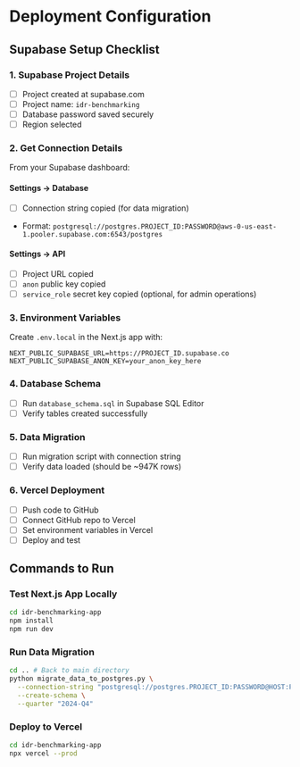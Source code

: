 # Deployment Configuration

## Supabase Setup Checklist

### 1. Supabase Project Details
- [ ] Project created at supabase.com
- [ ] Project name: `idr-benchmarking`
- [ ] Database password saved securely
- [ ] Region selected

### 2. Get Connection Details
From your Supabase dashboard:

#### Settings → Database
- [ ] Connection string copied (for data migration)
- Format: `postgresql://postgres.PROJECT_ID:PASSWORD@aws-0-us-east-1.pooler.supabase.com:6543/postgres`

#### Settings → API  
- [ ] Project URL copied
- [ ] `anon` public key copied
- [ ] `service_role` secret key copied (optional, for admin operations)

### 3. Environment Variables
Create `.env.local` in the Next.js app with:
```
NEXT_PUBLIC_SUPABASE_URL=https://PROJECT_ID.supabase.co
NEXT_PUBLIC_SUPABASE_ANON_KEY=your_anon_key_here
```

### 4. Database Schema
- [ ] Run `database_schema.sql` in Supabase SQL Editor
- [ ] Verify tables created successfully

### 5. Data Migration
- [ ] Run migration script with connection string
- [ ] Verify data loaded (should be ~947K rows)

### 6. Vercel Deployment
- [ ] Push code to GitHub
- [ ] Connect GitHub repo to Vercel
- [ ] Set environment variables in Vercel
- [ ] Deploy and test

## Commands to Run

### Test Next.js App Locally
```bash
cd idr-benchmarking-app
npm install
npm run dev
```

### Run Data Migration
```bash
cd .. # Back to main directory
python migrate_data_to_postgres.py \
  --connection-string "postgresql://postgres.PROJECT_ID:PASSWORD@HOST:PORT/postgres" \
  --create-schema \
  --quarter "2024-Q4"
```

### Deploy to Vercel
```bash
cd idr-benchmarking-app
npx vercel --prod
```
